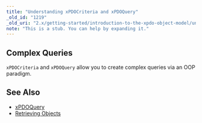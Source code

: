 ```yaml
---
title: "Understanding xPDOCriteria and xPDOQuery"
_old_id: "1219"
_old_uri: "2.x/getting-started/introduction-to-the-xpdo-object-model/understanding-xpdocriteria-and-xpdoquery"
note: "This is a stub. You can help by expanding it."
---
```


## Complex Queries

`xPDOCriteria` and `xPDOQuery` allow you to create complex queries via an OOP paradigm.

## See Also

- [xPDOQuery](extending-modx/xpdo/class-reference/xpdoquery "xPDOQuery")
- [Retrieving Objects](extending-modx/xpdo/retrieving-objects "Retrieving Objects")
